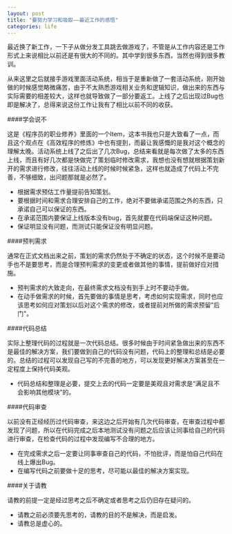 ```yaml
---
layout: post
title: "要努力学习和吸取——最近工作的感悟"
categories: life
---
```


最近换了新工作，一下子从做分发工具跳去做游戏了，不管是从工作内容还是工作形式上来说相比以前还是有很大的不同的。其中学到很多东西，当然也得到很多教训。

从来这里之后就接手游戏里面活动系统，相当于是重新做了一套活动系统，刚开始做的时候感觉略微痛苦，由于不太熟悉游戏相关业务和逻辑知识，做出来的东西与实际需要的相差较大，这样也就导致做了一部分要返工。上线了之后出现过Bug也即是解决了，总得来说这份工作让我有了相比以前不同的收获。

####学会说不

这是《程序员的职业修养》里面的一个Item，这本书我也只是大致看了一点，而且这个观点在《高效程序的修炼》中也有提到，而最让我感慨的是我对这个概念的理解太晚。活动系统上线了之后出了几次Bug，总结来看就是每次做了太多的东西上线，而且有好几次都是快做完了策划临时修改需求，我想也没有想就根据策划新开的需求进行修改，往往活动上线的时候时候紧急，这样也就造成了代码上不完善，不够细致，出问题那就是必然了。
  
* 根据需求预估工作量提前告知策划。
* 要根据时间和需求合理安排自己的工作，绝对不要做承诺范围之外的东西，只承诺自己可以保证的东西。  
* 在承诺范围内要保证上线版本没有bug，首先就要在代码端保证这种问题。  
* 保证明显没有问题，而测试只能保证没有明显问题。

####预判需求

通常在正式文档出来之前，策划的需求仍然处于不确定的状态，这个时候不是要动手也不是要思考，而是合理预判需求的变更或者做其他的事情，提前做好应对措施。

* 预判需求的大致走向，在最终需求文档没有到手上时不要动手做。
* 在动手做需求的时候，首先要做的事情是思考，考虑如何实现需求，同时也应该思考如何应对策划以后对这个需求的修改，或者提前对所做的需求预留"后门"。

####代码总结

实际上整理代码的过程就是一次代码总结。很多时候由于时间紧急做出来的东西不是最佳的解决方案，我们要做到自己的代码没有问题，代码上的整理和总结是必要的。总结的过程可以发现自己写的不完善的地方，可以发现更好解决方案甚至在一定程度上保持代码美观。

* 代码总结和整理是必要，提交上去的代码一定要是美观且对需求是“满足且不会影响其他模块”的。

####代码审查

以前没有正经经历过代码审查，来这边之后开始有几次代码审查，在审查过程中都发现了问题，所以在代码完成之后本地测试没有问题之后应该让同事给自己的代码进行审查，在检查代码的过程中发现编写不合理的地方。

* 在完成需求之后一定要让同事审查自己的代码，不怕批评，而是怕自己代码在线上爆出Bug。
* 在编写代码之前要做十足的思考，尽可能以最佳的解决方案实现。

####关于请教

请教的前提一定是经过思考之后不确定或者思考之后仍旧存在疑问的。

* 请教之前必须要先思考的，请教的目的不是解决，而是启发。
* 请教总是虚心的。